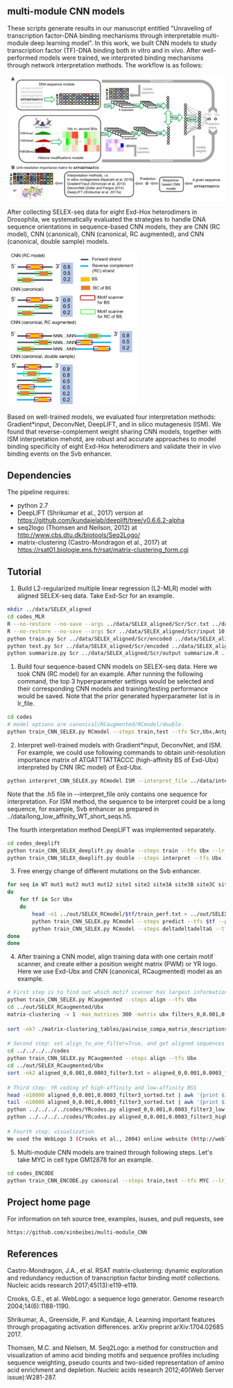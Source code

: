 ## multi-module CNN models

These scripts generate results in our manuscript entitled "Unraveling of transcription factor-DNA binding mechanisms through interpretable multi-module deep learning model". In this work, we built CNN models to study transcription factor (TF)-DNA binding both in vitro and in vivo. After well-performed models were trained, we interpreted binding mechanisms through network interpretation methods. The workflow is as follows: 

<img src="https://github.com/xinbeibei/multi-module_CNN/blob/master/Picture1.png" width=800 />

After collecting SELEX-seq data for eight Exd-Hox heterodimers in Drosophila, we systematically evaluated the strategies to handle DNA sequence orientations in sequence-based CNN models, they are CNN (RC model), CNN (canonical), CNN (canonical, RC augmented), and CNN (canonical, double sample) models. 

<img src="https://github.com/xinbeibei/multi-module_CNN/blob/master/Picture3A.png" width=300 />

Based on well-trained models, we evaluated four interpretation methods: Gradient*input, DeconvNet, DeepLIFT, and in silico mutagenesis (ISM). We found that reverse-complement weight sharing CNN models, together with ISM interpretation mehotd, are robust and accurate approaches to model binding specificity of eight Exd-Hox heterodimers and validate their in vivo binding events on the Svb enhancer. 

## Dependencies

The pipeline requires:

* python 2.7
* DeepLIFT (Shrikumar et al., 2017) version at https://github.com/kundajelab/deeplift/tree/v0.6.6.2-alpha
* seq2logo (Thomsen and Neilson, 2012) at http://www.cbs.dtu.dk/biotools/Seq2Logo/
* matrix-clustering (Castro-Mondragon et al., 2017) at https://rsat01.biologie.ens.fr/rsat/matrix-clustering_form.cgi

## Tutorial

1. Build L2-regularized multiple linear regression (L2-MLR) model with aligned SELEX-seq data. Take Exd-Scr for an example. 

```sh
mkdir ../data/SELEX_aligned
cd codes_MLR
R --no-restore --no-save --args ../data/SELEX_aligned/Scr/Scr.txt ../data/SELEX_aligned/Scr/encoded 8 feature_list < encode_custom.R 2>&1 1>/dev/null 
R --no-restore --no-save --args Scr ../data/SELEX_aligned/Scr/input 10 feature_list < shuffle_divide.R 2>&1 1>/dev/null
python train.py Scr ../data/SELEX_aligned/Scr/encoded ../data/SELEX_aligned/Scr/input ../data/SELEX_aligned/Scr/output 10 train.R feature_list
python test.py Scr ../data/SELEX_aligned/Scr/encoded ../data/SELEX_aligned/Scr/input ../data/SELEX_aligned/Scr/output 10 predict.R feature_list
python summarize.py Scr ../data/SELEX_aligned/Scr/output summarize.R ../data/SELEX_aligned/Scr/result feature_list
```

1. Build four sequence-based CNN models on SELEX-seq data. Here we took CNN (RC model) for an example. After running the following command, the top 3 hyperparameter settings would be selected and their corresponding CNN models and training/testing performance would be saved. Note that the prior generated hyperparameter list is in lr_file. 

```sh
cd codes
# model options are canonical/RCaugmented/RCmodel/double.
python train_CNN_SELEX.py RCmodel --steps train,test --tfs Scr,Ubx,Antp,Pb,Dfd,AbdA,AbdB,Lab --lr_file lr_file 
```

2. Interpret well-trained models with Gradient*input, DeconvNet, and ISM. For example, we could use following commands to obtain unit-resolution importance matrix of ATGATTTATTACCC (high-affinity BS of Exd-Ubx) interpreted by CNN (RC model) of Exd-Ubx.
 
```sh
python interpret_CNN_SELEX.py RCmodel ISM --interpret_file ../data/interpret_seq/ATGATTTATTACCC.h5 --tfs Ubx --lr_file ../out/SELEX_RCmodel/Ubx/train_perf.txt
```

Note that the .h5 file in --interpret_file only contains one sequence for interpretation. For ISM method, the sequence to be interpret could be a long sequence, for example, Svb enhancer as prepared in ../data/long_low_affinity_WT_short_seqs.h5. 

The fourth interpretation method DeepLIFT was implemented separately.
```sh
cd codes_deeplift
python train_CNN_SELEX_deeplift.py double --steps train --tfs Ubx --lr_file lr_file
python train_CNN_SELEX_deeplift.py double --steps interpret --tfs Ubx --lr_file lr_file --interpret_file ../data/interpret_seq/ATGATTTATTACCC.h5
```

3. Free energy change of different mutations on the Svb enhancer. 

```sh
for seq in WT mut1 mut2 mut3 mut12 site1 site2 site3A site3B site3C site3D site3E
do
	for tf in Scr Ubx
	do
 		head -n1 ../out/SELEX_RCmodel/$tf/train_perf.txt > ../out/SELEX_RCmodel/$tf/best_perf.txt
 		python train_CNN_SELEX.py RCmodel --steps predict --tfs $tf --pred_file ../data/interpret_seq/long_low_affinity_$seq\_short_seqs.h5 --lr_file ../out/SELEX_RCmodel/$tf/best_perf.txt
 		python train_CNN_SELEX.py RCmodel --steps deltadeltadeltaG --tfs $tf --mut_str $seq 
done
done 
```

4. After training a CNN model, align training data with one certain motif scanner, and create either a position weight matrix (PWM) or YR logo. Here we use Exd-Ubx and CNN (canonical, RCaugmented) model as an example. 

```sh
# First step is to find out which motif scanner has largest information content.
python train_CNN_SELEX.py RCaugmented --steps align --tfs Ubx
cd ../out/SELEX_RCaugmented/Ubx
matrix-clustering -v 1 -max_matrices 300 -matrix ubx filters_0,0.001,0.0003.meme meme -hclust_method average -calc sum -title 'ubx' -metric_build_tree 'Ncor' -lth w 5 -lth cor 0.6 -lth Ncor 0.4 -quick -label_in_tree name -return json,heatmap -o ./matrix-clustering 2> ./matrix-clustering_err.txt

sort -nk7 ./matrix-clustering_tables/pairwise_compa_matrix_descriptions.tab > test

# Second step: set align_to_one_filter=True, and get aligned sequences based on one filter
cd ../../../../codes
python train_CNN_SELEX.py RCaugmented --steps align --tfs Ubx
cd ../out/SELEX_RCaugmented/Ubx
sort -nk2 aligned_0,0.001,0.0003_filter3.txt > aligned_0,0.001,0.0003_filter3_sorted.txt

# Third step: YR coding of high-affinity and low-affinity BSS
head -n10000 aligned_0,0.001,0.0003_filter3_sorted.txt | awk '{print $1}' - | sed s/N/n/g - > aligned_0,0.001,0.0003_filter3_low.txt
tail -n10000 aligned_0,0.001,0.0003_filter3_sorted.txt | awk '{print $1}' - | sed s/N/n/g - > aligned_0,0.001,0.0003_filter3_high.txt
python ../../../../codes/YRcodes.py aligned_0,0.001,0.0003_filter3_low.txt aligned_0,0.001,0.0003_filter3_low_YRcodes.txt
python ../../../../codes/YRcodes.py aligned_0,0.001,0.0003_filter3_high.txt aligned_0,0.001,0.0003_filter3_high_YRcodes.txt

# Fourth step: visualization
We used the WebLogo 3 (Crooks et al., 2004) online website (http://weblogo.threeplusone.com/create.cgi) to plot PWM and YR logos. For PWM logos, we upload a file (aligned_0,0.001,0.0003_filter3_low.txt or aligned_0,0.001,0.0003_filter3_high.txt), and choose Composition as 'D. melanogaster (43%)' as GC content. 
```

5. Multi-module CNN models are trained through following steps. Let's take MYC in cell type GM12878 for an example. 

```sh
cd codes_ENCODE
python train_CNN_ENCODE.py canonical --steps train,test --tfs MYC --lr_file lr_file --tf_len 10 --celltype gm12878
``` 

## Project home page

For information on teh source tree, examples, isuses, and pull requests, see 

	https://github.com/xinbeibei/multi-module_CNN


## References

Castro-Mondragon, J.A., et al. RSAT matrix-clustering: dynamic exploration and redundancy reduction of transcription factor binding motif collections. Nucleic acids research 2017;45(13):e119-e119.

Crooks, G.E., et al. WebLogo: a sequence logo generator. Genome research 2004;14(6):1188-1190.

Shrikumar, A., Greenside, P. and Kundaje, A. Learning important features through propagating activation differences. arXiv preprint arXiv:1704.02685 2017.

Thomsen, M.C. and Nielsen, M. Seq2Logo: a method for construction and visualization of amino acid binding motifs and sequence profiles including sequence weighting, pseudo counts and two-sided representation of amino acid enrichment and depletion. Nucleic acids research 2012;40(Web Server issue):W281-287.
